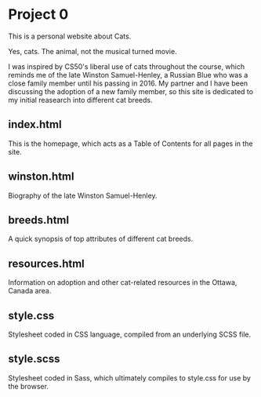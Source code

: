 # Project 0
This is a personal website about Cats.

Yes, cats. The animal, not the musical turned movie.

I was inspired by CS50's liberal use of cats throughout the course, which reminds me of the late Winston Samuel-Henley, a Russian Blue who was a close family member until his passing in 2016. My partner and I have been discussing the adoption of a new family member, so this site is dedicated to my initial reasearch into different cat breeds.

## index.html
This is the homepage, which acts as a Table of Contents for all pages in the site.

## winston.html
Biography of the late Winston Samuel-Henley.

## breeds.html
A quick synopsis of top attributes of different cat breeds.

## resources.html
Information on adoption and other cat-related resources in the Ottawa, Canada area.

## style.css
Stylesheet coded in CSS language, compiled from an underlying SCSS file.

## style.scss
Stylesheet coded in Sass, which ultimately compiles to style.css for use by the browser.